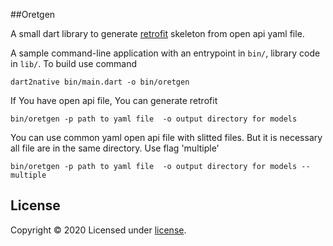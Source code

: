 ##Oretgen 

A small dart library to generate [retrofit](https://pub.dev/packages/retrofit) skeleton from
open api yaml file. 

A sample command-line application with an entrypoint in `bin/`, library code
in `lib/`. To build use command
```
dart2native bin/main.dart -o bin/oretgen
```

If You have open api file, You can generate retrofit 
```
bin/oretgen -p path to yaml file  -o output directory for models
```
You can use common yaml open api file with slitted files. But it is necessary 
all file are in the same directory. Use flag 'multiple'
```
bin/oretgen -p path to yaml file  -o output directory for models --multiple
```

## License
Copyright © 2020 
Licensed under [license](https://github.com/dart-lang/stagehand/blob/master/LICENSE).

